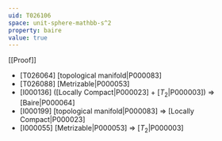 ```yaml
---
uid: T026106
space: unit-sphere-mathbb-s^2
property: baire
value: true
---
```

[[Proof]]

* [T026064] [topological manifold|P000083]
* [T026088] [Metrizable|P000053]
* [I000136] ([Locally Compact|P000023] + [$T_2$|P000003]) => [Baire|P000064]
* [I000199] [topological manifold|P000083] => [Locally Compact|P000023]
* [I000055] [Metrizable|P000053] => [$T_2$|P000003]

